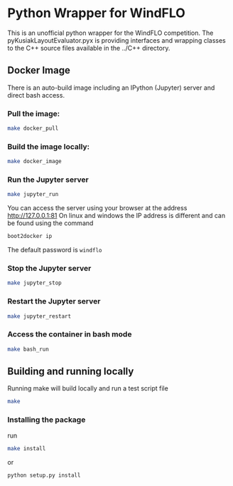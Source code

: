 # Python Wrapper for WindFLO
This is an unofficial python wrapper for the WindFLO competition.
The pyKusiakLayoutEvaluator.pyx is providing interfaces and wrapping classes to the C++ source files available in the ../C++ directory.

## Docker Image
There is an auto-build image including an IPython (Jupyter) server and direct bash access. 

### Pull the image:
    
```bash
make docker_pull
```

### Build the image locally:
    
```bash
make docker_image
```

### Run the Jupyter server

```bash
make jupyter_run
```

You can access the server using your browser at the address http://127.0.0.1:81
On linux and windows the IP address is different and can be found using the command

```bash
boot2docker ip
```

The default password is `windflo`

### Stop the Jupyter server

```bash
make jupyter_stop
```

### Restart the Jupyter server

```bash
make jupyter_restart
```

### Access the container in bash mode

```bash
make bash_run
```

## Building and running locally
Running make will build locally and run a test script file

```bash
make
```

### Installing the package
run 

```bash
make install
```

or

```bash
python setup.py install
```



